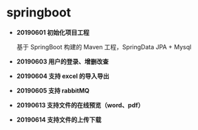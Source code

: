 # springboot
* **20190601 初始化项目工程**

    基于 SpringBoot 构建的 Maven 工程，SpringData JPA + Mysql
* **20190603 用户的登录、增删改查**
* **20190604 支持 excel 的导入导出**
* **20190605 支持 rabbitMQ**
* **20190613 支持文件的在线预览（word、pdf）**
* **20190614 支持文件的上传下载**
